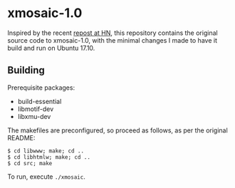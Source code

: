 # xmosaic-1.0

Inspired by the recent [repost at
HN](https://news.ycombinator.com/item?id=16928716), this repository contains the
original source code to xmosaic-1.0, with the minimal changes I made to have it
build and run on Ubuntu 17.10.

## Building

Prerequisite packages:

* build-essential
* libmotif-dev
* libxmu-dev

The makefiles are preconfigured, so proceed as follows, as per the original
README:

    $ cd libwww; make; cd ..
    $ cd libhtmlw; make; cd ..
    $ cd src; make

To run, execute `./xmosaic`.